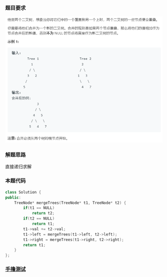 ### 题目要求

![](./pic/617.png)

### 解题思路

直接递归求解

### 本题代码

```c++
class Solution {
public:
    TreeNode* mergeTrees(TreeNode* t1, TreeNode* t2) {
        if(t1 == NULL)
            return t2;
        if(t2 == NULL)
            return t1;
        t1->val += t2->val;
        t1->left = mergeTrees(t1->left, t2->left);
        t1->right = mergeTrees(t1->right, t2->right);
        return t1;
    }
};
```

### [手撸测试](<https://leetcode-cn.com/problems/merge-two-binary-trees/>) 

